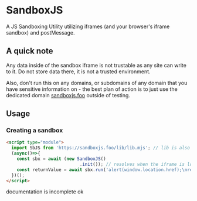 # SandboxJS
A JS Sandboxing Utility utilizing iframes (and your browser's iframe sandbox) and postMessage.

## A quick note

Any data inside of the sandbox iframe is not trustable as any site can write to it. Do not store data there, it is not a trusted environment.

Also, don't run this on any domains, or subdomains of any domain that you have sensitive information on - the best plan of action is to just use the dedicated domain [sandboxjs.foo](https://sandboxjs.foo) outside of testing.

## Usage

### Creating a sandbox

```html
<script type="module">
  import SbJS from 'https://sandboxjs.foo/lib/lib.mjs'; // lib is also exposed as window.SandboxJS - use https://sandboxjs.foo/lib/lib.cjs alongside the window object if you're on commonjs.
  (async()=>{
    const sbx = await (new SandboxJS()
                            .init()); // resolves when the iframe is loaded and ready to go - this should be called before any other methods. You are not required to chain this, but you can.
    const returnValue = await sbx.run('alert(window.location.href);\nreturn `Hi from ${window.location.href}`;') // alerts 'https://sandboxjs.foo/' and returns 'Hi from https://sandboxjs.foo/'
  })();
</script>
```

documentation is incomplete ok
